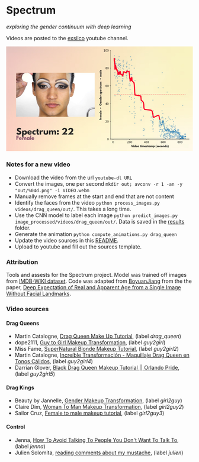 # Spectrum
_exploring the gender continuum with deep learning_

Videos are posted to the [exsilco](https://www.youtube.com/channel/UCAJIi3CN0WhFw-egGapQ7ug) youtube channel.

![](src/sample_image.jpg)

### Notes for a new video

+ Download the video from the url `youtube-dl URL`
+ Convert the images, one per second `mkdir out; avconv -r 1 -an -y "out/%04d.png" -i VIDEO.webm`
+ Manually remove frames at the start and end that are not content
+ Identify the faces from the video `python process_images.py videos/drag_queen/out/`. This takes a long time.
+ Use the CNN model to label each image `python predict_images.py image_processed/videos/drag_queen/out/`. Data is saved in the [results](results/) folder.
+ Generate the animation `python compute_animations.py drag_queen`
+ Update the video sources in this [README](https://github.com/thoppe/Spectrum/edit/master/README.md).
+ Upload to youtube and fill out the sources template.

### Attribution

Tools and assests for the Spectrum project. Model was trained off images from [IMDB-WIKI dataset](https://data.vision.ee.ethz.ch/cvl/rrothe/imdb-wiki/). Code was adapted from [BoyuanJiang](https://github.com/BoyuanJiang/Age-Gender-Estimate-TF) from the the paper, [Deep Expectation of Real and Apparent Age from a Single Image Without Facial Landmarks](https://link.springer.com/article/10.1007/s11263-016-0940-3).

### Video sources

#### Drag Queens
+ Martin Catalogne, [Drag Queen Make Up Tutorial](https://www.youtube.com/watch?v=khGXJxF_LjI), (label _drag\_queen_)
+ dope2111, [Guy to Girl Makeup Transformation](https://www.youtube.com/watch?v=_4FoWD6zpKU), (label _guy2girl_)
+ Miss Fame, [SuperNatural Blonde Makeup Tutorial](https://www.youtube.com/watch?v=lu1zSZui8Gc), (label _guy2girl2_)
+ Martin Catalogne, [Increíble Transformación - Maquillaje Drag Queen en Tonos Cálidos](https://www.youtube.com/watch?v=aJAMcE9cP0E), (label _guy2girl4_)
+ Darrian Glover, [Black Drag Queen Makeup Tutorial || Orlando Pride](https://www.youtube.com/watch?v=9PC428YyCas), (label _guy2girl5_)

#### Drag Kings

+ Beauty by Jannelle, [Gender Makeup Transformation](https://www.youtube.com/watch?v=Bw8M-wfHC9A), (label _girl2guy_)
+ Claire Dim, [Woman To Man Makeup Transformation](https://www.youtube.com/watch?v=7MwfKiRlRA4&list=RDBw8M-wfHC9A), (label _girl2guy2_)
+ Sailor Cruz, [Female to male makeup tutorial](https://www.youtube.com/watch?v=GQ1tDCOr_ko), (label _girl2guy3_)


#### Control
+ Jenna, [How To Avoid Talking To People You Don't Want To Talk To](https://www.youtube.com/watch?v=8wRXa971Xw0), (label _jenna_)
+ Julien Solomita, [reading comments about my mustache](https://www.youtube.com/watch?v=0kYykClLSqo), (label _julien_)
